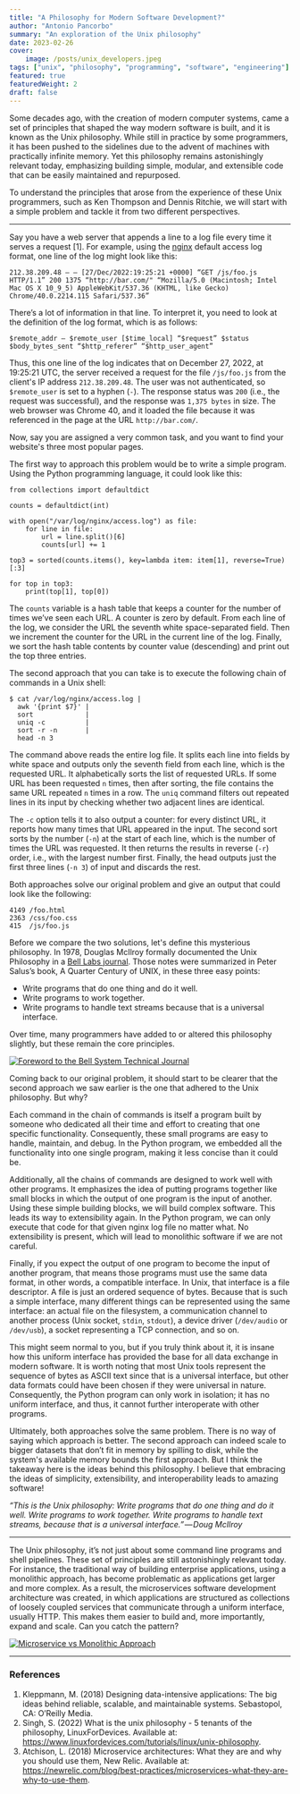 ```yaml
---
title: "A Philosophy for Modern Software Development?"
author: "Antonio Pancorbo"
summary: "An exploration of the Unix philosophy"
date: 2023-02-26
cover:
    image: /posts/unix_developers.jpeg
tags: ["unix", "philosophy", "programming", "software", "engineering"]
featured: true
featuredWeight: 2
draft: false
---
```


Some decades ago, with the creation of modern computer systems, came a set of
principles that shaped the way modern software is built, and it is known as the
Unix philosophy. While still in practice by some programmers, it has been pushed
to the sidelines due to the advent of machines with practically infinite memory.
Yet this philosophy remains astonishingly relevant today, emphasizing building
simple, modular, and extensible code that can be easily maintained and repurposed.

To understand the principles that arose from the experience of these Unix
programmers, such as Ken Thompson and Dennis Ritchie, we will start with a 
simple problem and tackle it from two different perspectives.

---

Say you have a web server that appends a line to a log file every time it
serves a request [1]. For example, using the [nginx](https://www.nginx.com/)
default access log format, one line of the log might look like this:

```text
212.38.209.48 — — [27/Dec/2022:19:25:21 +0000] “GET /js/foo.js HTTP/1.1” 200 1375 “http://bar.com/" “Mozilla/5.0 (Macintosh; Intel Mac OS X 10_9_5) AppleWebKit/537.36 (KHTML, like Gecko) Chrome/40.0.2214.115 Safari/537.36”
```

There’s a lot of information in that line. To interpret it, you need to
look at the definition of the log format, which is as follows:

```text
$remote_addr — $remote_user [$time_local] “$request” $status $body_bytes_sent “$http_referer” “$http_user_agent”
```

Thus, this one line of the log indicates that on December 27, 2022, at 19:25:21
UTC, the server received a request for the file `/js/foo.js` from the
client's IP address `212.38.209.48`. The user was not authenticated,
so `$remote_user` is set to a hyphen (`-`). The response status was `200`
(i.e., the request was successful), and the response was `1,375 bytes` in size.
The web browser was Chrome 40, and it loaded the file because it was referenced
in the page at the URL `http://bar.com/`.

Now, say you are assigned a very common task, and you want to find your website's
three most popular pages.

The first way to approach this problem would be to write a simple program.
Using the Python programming language, it could look like this:

```python3
from collections import defaultdict

counts = defaultdict(int)

with open("/var/log/nginx/access.log") as file:
    for line in file:
        url = line.split()[6]
        counts[url] += 1

top3 = sorted(counts.items(), key=lambda item: item[1], reverse=True)[:3]

for top in top3:
    print(top[1], top[0])
```

The `counts` variable is a hash table that keeps a counter for the number of times
we’ve seen each URL. A counter is zero by default. From each line of the log, we
consider the URL the seventh white space-separated field. Then we increment the
counter for the URL in the current line of the log. Finally, we sort the hash
table contents by counter value (descending) and print out the top three entries.

The second approach that you can take is to execute the following chain of
commands in a Unix shell:

```text
$ cat /var/log/nginx/access.log |
  awk '{print $7}' |       
  sort             |
  uniq -c          |
  sort -r -n       |
  head -n 3
```

The command above reads the entire log file. It splits each line into
fields by white space and outputs only the seventh field from each line,
which is the requested URL. It alphabetically sorts the list of requested
URLs. If some URL has been requested `n` times, then after sorting, the
file contains the same URL repeated `n` times in a row. The `uniq` command
filters out repeated lines in its input by checking whether two adjacent
lines are identical.

The `-c` option tells it to also output a counter: for every distinct URL,
it reports how many times that URL appeared in the input. The second sort
sorts by the number (`-n`) at the start of each line, which is the number
of times the URL was requested. It then returns the results in reverse (`-r`)
order, i.e., with the largest number first. Finally, the head outputs just
the first three lines (`-n 3`) of input and discards the rest.

Both approaches solve our original problem and give an output that could look
like the following:

```text
4149 /foo.html 
2363 /css/foo.css
415  /js/foo.js
```

Before we compare the two solutions, let's define this mysterious philosophy.
In 1978, Douglas McIlroy formally documented the Unix Philosophy in a
[Bell Labs journal](https://archive.org/details/bstj57-6-1899/mode/2up).
Those notes were summarized in Peter Salus’s book, A Quarter Century
of UNIX, in these three easy points:

* Write programs that do one thing and do it well.
* Write programs to work together.
* Write programs to handle text streams because that is a universal interface.

Over time, many programmers have added to or altered this philosophy slightly,
but these remain the core principles.

[![Foreword to the Bell System Technical Journal](/posts/unix_developers.jpg#center)](https://danluu.com/mcilroy-unix/#:~:text=handle%20massive%20projects.-,Style,to%20throw%20some%20of%20them%20out%20after%20you%27ve%20finished%20using%20them.,-Illustrations%20of%20these)

Coming back to our original problem, it should start to be clearer that the 
second approach we saw earlier is the one that adhered to the Unix philosophy.
But why?

Each command in the chain of commands is itself a program built by someone who
dedicated all their time and effort to creating that one specific functionality.
Consequently, these small programs are easy to handle, maintain, and debug.
In the Python program, we embedded all the functionality into one single program,
making it less concise than it could be.

Additionally, all the chains of commands are designed to work well with other
programs. It emphasizes the idea of putting programs together like small
blocks in which the output of one program is the input of another. Using
these simple building blocks, we will build complex software. This leads its
way to extensibility again. In the Python program, we can only execute that code
for that given nginx log file no matter what. No extensibility is present,
which will lead to monolithic software if we are not careful.

Finally, if you expect the output of one program to become the input of
another program, that means those programs must use the same data format,
in other words, a compatible interface. In Unix, that interface is a file
descriptor. A file is just an ordered sequence of bytes. Because that is
such a simple interface, many different things can be represented using the 
same interface: an actual file on the filesystem, a communication channel to
another process (Unix socket, `stdin`, `stdout`), a device driver (`/dev/audio`
or `/dev/usb`), a socket representing a TCP connection, and so on.

This might seem normal to you, but if you truly think about it, it is
insane how this uniform interface has provided the base for all data exchange
in modern software. It is worth noting that most Unix tools represent the
sequence of bytes as ASCII text since that is a universal interface, but other
data formats could have been chosen if they were universal in nature.
Consequently, the Python program can only work in isolation; it has no uniform
interface, and thus, it cannot further interoperate with other programs.

Ultimately, both approaches solve the same problem. There is no way of saying
which approach is better. The second approach can indeed scale to bigger
datasets that don’t fit in memory by spilling to disk, while the system's
available memory bounds the first approach. But I think the takeaway here is
the ideas behind this philosophy. I believe that embracing the ideas of
simplicity, extensibility, and interoperability leads to amazing software!

*“This is the Unix philosophy: Write programs that do one thing and do it well.
Write programs to work together. Write programs to handle text streams,
because that is a universal interface.” — Doug McIlroy*

---

The Unix philosophy, it’s not just about some command line programs and
shell pipelines. These set of principles are still astonishingly relevant today.
For instance, the traditional way of building enterprise applications, using
a monolithic approach, has become problematic as applications get larger and
more complex. As a result, the microservices software development architecture
was created, in which applications are structured as collections of loosely
coupled services that communicate through a uniform interface, usually HTTP.
This makes them easier to build and, more importantly, expand and scale.
Can you catch the pattern?

[![Microservice vs Monolithic Approach](/posts/micro_mono_architecture.jpeg#center)](https://www.tony.software/posts/micro_mono_architecture.jpeg)

---

### References
1. Kleppmann, M. (2018) Designing data-intensive applications: The big ideas behind
reliable, scalable, and maintainable systems. Sebastopol, CA: O’Reilly Media. 
2. Singh, S. (2022) What is the unix philosophy - 5 tenants of the philosophy,
LinuxForDevices. Available at: https://www.linuxfordevices.com/tutorials/linux/unix-philosophy.
3. Atchison, L. (2018) Microservice architectures: What they are and why you should
use them, New Relic. Available at: https://newrelic.com/blog/best-practices/microservices-what-they-are-why-to-use-them.
